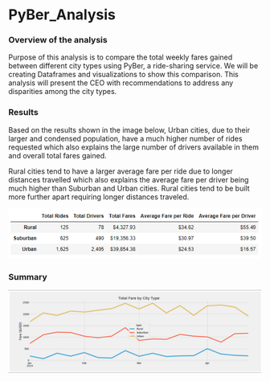 # PyBer_Analysis

### Overview of the analysis

Purpose of this analysis is to compare the total weekly fares gained between different city types using PyBer, a ride-sharing service. We will be creating Dataframes and visualizations to show this comparison. This analysis will present the CEO with recommendations to address any disparities among the city types.

### Results

Based on the results shown in the image below, Urban cities, due to their larger and condensed population, have a much higher number of rides requested which also explains the large number of drivers available in them and overall total fares gained.

Rural cities tend to have a larger average fare per ride due to longer distances travelled which also explains the average fare per driver being much higher than Suburban and Urban cities. Rural cities tend to be built more further apart requiring longer distances traveled.

![](Images/stats.PNG)


### Summary

![](Images/graph.PNG)
